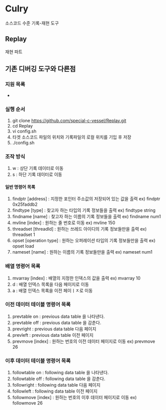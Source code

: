 # Culry
소스코드 수준 기록-재현 도구

## Replay
재현 파트

## 기존 디버깅 도구와 다른점

### 지원 목록
- 

### 실행 순서

1. git clone https://github.com/special-c-vessel/Replay.git
2. cd Replay
3. vi config.sh
4. 타겟 소스코드 파일의 위치와 기록파일의 로컬 위치를 기입 후 저장
5. ./config.sh

### 조작 방식

1. w : 상단 기록 데이터로 이동
2. s : 하단 기록 데이터로 이동

#### 일반 명령어 목록

1. findptr [address] : 지정한 포인터 주소값의 저장되어 있는 값을 출력 ex) findptr 0x25faddb2
2. findtype [type] : 찾고자 하는 타입의 기록 정보들을 출력 ex) findtype string
3. findname [name] : 찾고자 하는 이름의 기록 정보들을 출력 ex) findname num1
4. mvline [index] : 원하는 줄 번호로 이동 ex) mvline 150
5. threadset [threadId] : 원하는 쓰레드 아이디의 기록 정보들만을 출력 ex) threadset 1
6. opset [operation type] : 원하는 오퍼레이션 타입의 기록 정보들만을 출력 ex) opset load
7. nameset [name] : 원하는 이름의 기록 정보들만을 출력 ex) nameset num1

### 배열 명령어 목록
1. mvarray [index] : 배열의 지정한 인덱스의 값을 출력 ex) mvarray 10
2. d : 배열 인덱스 목록을 다음 페이지로 이동
3. a : 배열 인덱스 목록을 이전 페이ㅣㅈ로 이동

### 이전 데이터 테이블 명령어 목록
1. prevtable on : previous data table 을 나타낸다.
2. prevtable off : previous data table 을 감춘다.
3. prevright : previous data table 다음 페이지
4. prevleft : previous data table 이전 페이지
5. prevmove [index] : 원하는 번호의 이전 데이터 페이지로 이동 ex) prevmove 26

### 이후 데이터 테이블 명령어 목록
1. followtable on : following data table 을 나타낸다.
2. followtable off : following data table 을 감춘다.
1. followright : following data table 다음 페이지
2. followleft : following data table 이전 페이지
3. followmove [index] : 원하는 번호의 이후 데이터 페이지로 이동 ex) followmove 26




